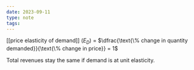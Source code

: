 ```yaml
---
date: 2023-09-11
type: note
tags: 
---
```


[[price elasticity of demand]] $(E_{D})$ = $\dfrac{\text{\% change in quantity demanded}}{\text{\% change in price}} = 1$

Total revenues stay the same if demand is at unit elasticity.